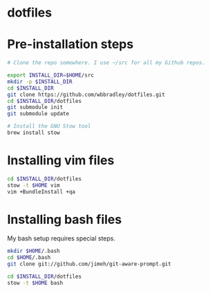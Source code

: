 dotfiles
========

# Pre-installation steps

```sh
# Clone the repo somewhere. I use ~/src for all my Github repos.

export INSTALL_DIR=$HOME/src
mkdir -p $INSTALL_DIR
cd $INSTALL_DIR
git clone https://github.com/wbbradley/dotfiles.git
cd $INSTALL_DIR/dotfiles
git submodule init
git submodule update

# Install the GNU Stow tool
brew install stow
```

# Installing vim files

```sh
cd $INSTALL_DIR/dotfiles
stow -t $HOME vim
vim +BundleInstall +qa
```

# Installing bash files

My bash setup requires special steps.

```sh
mkdir $HOME/.bash
cd $HOME/.bash
git clone git://github.com/jimeh/git-aware-prompt.git

cd $INSTALL_DIR/dotfiles
stow -t $HOME bash
```
